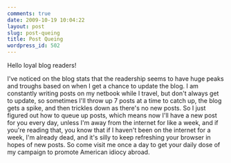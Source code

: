 ```yaml
---
comments: true
date: 2009-10-19 10:04:22
layout: post
slug: post-queing
title: Post Queing
wordpress_id: 502
---
```


Hello loyal blog readers!

I've noticed on the blog stats that the readership seems to have huge peaks and troughs based on when I get a chance to update the blog.  I am constantly writing posts on my netbook while I travel, but don't always get to update, so sometimes I'll throw up 7 posts at a time to catch up, the blog gets a spike, and then trickles down as there's no new posts.  So I just figured out how to queue up posts, which means now I'll have a new post for you every day, unless I'm away from the internet for like a week, and if you're reading that, you know that if I haven't been on the internet for a week, I'm already dead, and it's silly to keep refreshing your browser in hopes of new posts. So come visit me once a day to get your daily dose of my campaign to promote American idiocy abroad.
